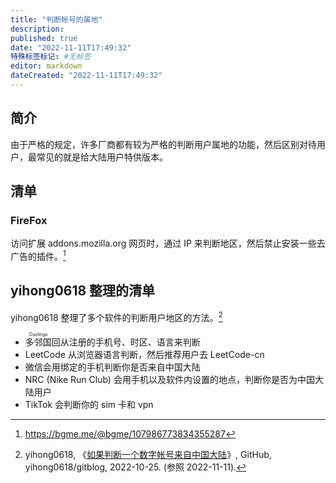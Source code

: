 ```yaml
---
title: "判断帐号的属地"
description:
published: true
date: "2022-11-11T17:49:32"
特殊标签标记: #无标签
editor: markdown
dateCreated: "2022-11-11T17:49:32"
---
```


## 简介

由于严格的规定，许多厂商都有较为严格的判断用户属地的功能，然后区别对待用户，最常见的就是给大陆用户特供版本。

## 清单

### FireFox

访问扩展 addons.mozilla.org 网页时，通过 IP 来判断地区，然后禁止安装一些去广告的插件。[^bgme]

[^bgme]: https://bgme.me/@bgme/107986773834355287

## yihong0618 整理的清单

yihong0618 整理了多个软件的判断用户地区的方法。[^248]

[^248]: yihong0618, 《[如果判断一个数字帐号来自中国大陆](https://web.archive.org/web/20221105053805/https://github.com/yihong0618/gitblog/issues/248)》, GitHub, yihong0618/gitblog, 2022-10-25. (参照 2022-11-11).

+   <ruby>多邻国<rp>(</rp><rt>Duolingo</rt><rp>)</rp></ruby>回从注册的手机号、时区、语言来判断
+   LeetCode 从浏览器语言判断，然后推荐用户去 LeetCode-cn
+   微信会用绑定的手机判断你是否来自中国大陆
+   NRC (Nike Run Club) 会用手机以及软件内设置的地点，判断你是否为中国大陆用户
+   TikTok 会判断你的 sim 卡和 vpn
